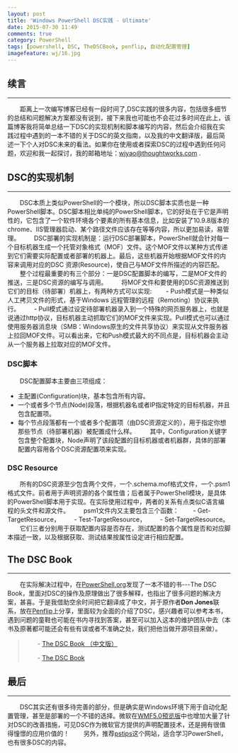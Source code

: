 ```yaml
---
layout: post
title: 'Windows PowerShell DSC实践 - Ultimate'
date: 2015-07-30 11:49
comments: true
category: PowerShell
tags: [powershell, DSC, TheDSCBook, penflip, 自动化配置管理]
imagefeature: wj/16.jpg
---
```

## 续言
- - -
  &emsp;&emsp;距离上一次编写博客已经有一段时间了,DSC实践的很多内容，包括很多细节的总结和问题解决方案都没有说到，接下来我也可能也不会花过多时间在此上，该篇博客我将简单总结一下DSC的实现机制和脚本编写的内容，然后会介绍我在实践过程中遇到的一本不错的关于DSC的英文指南，以及我的中文翻译版，最后简述一下个人对DSC未来的看法。如果你在使用或者探索DSC的过程中遇到任何问题，欢迎和我一起探讨，我的邮箱地址：[wjyao@thoughtworks.com](wjyao@thoughtworks.com) .

<!--more-->

## DSC的实现机制
- - -
  &emsp;&emsp;DSC本质上类似PowerShell的一个模块，所以DSC脚本实质也是一种PowerShell脚本。DSC脚本相比单纯的PowerShell脚本，它的好处在于它是声明性的，它包含了一个软件环境各个要素的所有基本信息，比如安装了10.9.8版本的chrome、IIS管理器启动、某个路径文件应该存在等等内容，所以更加易读，易管理。
  &emsp;&emsp;DSC部署的实现机制是：运行DSC部署脚本，PowerShell就会针对每一个目标机器生成一个托管对象格式（MOF）文件。这个MOF文件以某种方式传递到它们需要实际配置或者部署的机器上。最后，这些机器开始根据MOF文件的内容来调用对应的DSC 资源(Resource)，使自己与MOF文件所描述的内容匹配。
&emsp;&emsp;整个过程最重要的有三个部分：一是DSC配置脚本的编写，二是MOF文件的推送，三是DSC资源的编写与调用。
&emsp;&emsp;将MOF文件和要使用的DSC资源推送到它们的目标（待部署）机器上，有两种方式可以实现:
&emsp;&emsp;- Push模式是一种类似人工拷贝文件的形式，基于Windows 远程管理的远程（Remoting）协议来执行。
&emsp;&emsp;- Pull模式通过设定待部署机器录入到一个特殊的网页服务器上，也就是说通过http协议，目标机器主动抓取它们的MOF文件来实现。Pull模式也可以通过使用服务器消息块（SMB：Windows原生的文件共享协议）来实现从文件服务器上拉回MOF文件。可以看出来，它和Push模式最大的不同点是，目标机器会主动从一个服务器上拉取对应的MOF文件。

### DSC脚本
&emsp;&emsp;DSC配置脚本主要由三项组成：
- 主配置(Configuration)块，基本包含所有内容。
- 一个或者多个节点(Node)段落，根据机器名或者IP指定特定的目标机器，并且包含配置项。
- 每个节点段落都有一个或者多个配置项（由DSC资源定义的），用于指定你想那些节点（待部署机器）被配置成什么样。
&emsp;&emsp;其中，Configuration关键字包含整个配置块，Node声明了该段配置的目标机器或者机器群，具体的部署配置内容用各个DSC资源配置项来实现。

### DSC Resource
&emsp;&emsp;所有的DSC资源至少包含两个文件，一个.schema.mof格式文件，一个.psm1格式文件。前者用于声明资源的各个属性值；后者属于PowerShell模块，是具体的PowerShell脚本用于实现。在实际使用过程中，两者的关系有点类似C语言编程的头文件和源文件。
&emsp;&emsp;psm1文件内又主要包含三个函数：
&emsp;&emsp;- Get-TargetResource，
&emsp;&emsp;- Test-TargetResource，
&emsp;&emsp;- Set-TargetResource。
&emsp;&emsp;它们三者分别用于获取配置内容是否存在，测试配置的各个属性是否和对应脚本描述一致，以及根据获取、测试结果按属性设定进行相应配置。

## The DSC Book
- - -
&emsp;&emsp;在实际解决过程中，在[PowerShell.org](PowerShell.org)发现了一本不错的书---The DSC Book，里面对DSC的操作及原理做出了很多解释，也指出了很多问题的解决方案，甚喜。于是我借助空余时间把它翻译成了中文，并于原作者**Don Jones**联系，放在[Penflip](www.penflip.com)上分享，里面较为全面的介绍了DSC，感兴趣者可以参考本书，遇到问题的童鞋也可能在书内寻找到答案，甚至可以加入这本的维护团队中去（本书及原著都可能还会有些有误或者不准确之处，我们把他当做开源项目来做）。

> &emsp;&emsp;- [The DSC Book （中文版）](https://www.penflip.com/powershellorg/the-dsc-book-chinese)
>
> &emsp;&emsp;- [The DSC Book](https://www.penflip.com/powershellorg/the-dsc-book)

## 最后
- - -
&emsp;&emsp;DSC其实还有很多待完善的部分，但是确实是Windows环境下用于自动化配置管理，甚至是部署的一个不错的选择。微软在[WMF5.0预览版](http://blogs.msdn.com/b/powershell/archive/2014/11/18/windows-management-framework-5-0-preview-november-2014-is-now-available.aspx)中也增加大量了针对DSC的改善措施，可见DSC作为微软官方提供的声明配置技术，还是拥有很值得憧憬的应用价值的！
&emsp;&emsp;另外，推荐[pstips](http://www.pstips.net/)这个网站，适合学习PowerShell，也有很多DSC的内容。
